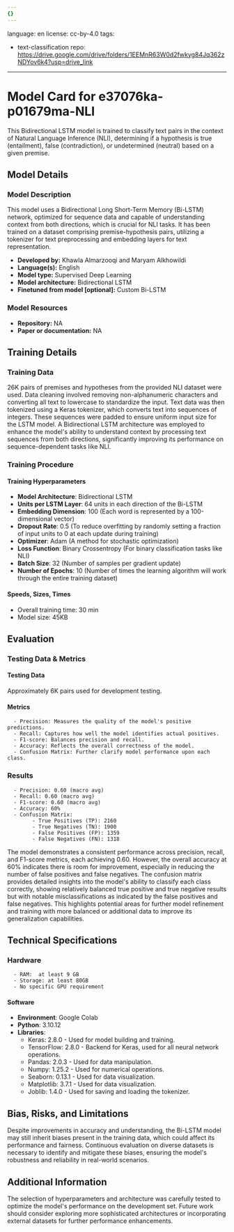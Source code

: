 ```yaml
---
{}
---
```

language: en
license: cc-by-4.0
tags:
- text-classification
repo: https://drive.google.com/drive/folders/1EEMnR63W0d2fwkyg84Jq362zNDYov6k4?usp=drive_link

---

# Model Card for e37076ka-p01679ma-NLI

<!-- Provide a quick summary of what the model is/does. -->

This Bidirectional LSTM model is trained to classify text pairs in the context of Natural Language Inference (NLI), determining if a hypothesis is true (entailment), false (contradiction), or undetermined (neutral) based on a given premise.

## Model Details

### Model Description

<!-- Provide a longer summary of what this model is. -->

This model uses a Bidirectional Long Short-Term Memory (Bi-LSTM) network, optimized for sequence data and capable of understanding context from both directions, which is crucial for NLI tasks. It has been trained on a dataset comprising premise-hypothesis pairs, utilizing a tokenizer for text preprocessing and embedding layers for text representation.

- **Developed by:** Khawla Almarzooqi and Maryam Alkhowildi
- **Language(s):** English
- **Model type:** Supervised Deep Learning
- **Model architecture:** Bidirectional LSTM
- **Finetuned from model [optional]:** Custom Bi-LSTM

### Model Resources

<!-- Provide links where applicable. -->

- **Repository:** NA
- **Paper or documentation:** NA

## Training Details

### Training Data

<!-- This is a short stub of information on the training data that was used, and documentation related to data pre-processing or additional filtering (if applicable). -->

26K pairs of premises and hypotheses from the provided NLI dataset were used. Data cleaning involved removing non-alphanumeric characters and converting all text to lowercase to standardize the input. Text data was then tokenized using a Keras tokenizer, which converts text into sequences of integers. These sequences were padded to ensure uniform input size for the LSTM model. A Bidirectional LSTM architecture was employed to enhance the model's ability to understand context by processing text sequences from both directions, significantly improving its performance on sequence-dependent tasks like NLI.

### Training Procedure

<!-- This relates heavily to the Technical Specifications. Content here should link to that section when it is relevant to the training procedure. -->

#### Training Hyperparameters

<!-- This is a summary of the values of hyperparameters used in training the model. -->

- **Model Architecture**: Bidirectional LSTM
- **Units per LSTM Layer**: 64 units in each direction of the Bi-LSTM
- **Embedding Dimension**: 100 (Each word is represented by a 100-dimensional vector)
- **Dropout Rate**: 0.5 (To reduce overfitting by randomly setting a fraction of input units to 0 at each update during training)
- **Optimizer**: Adam (A method for stochastic optimization)
- **Loss Function**: Binary Crossentropy (For binary classification tasks like NLI)
- **Batch Size**: 32 (Number of samples per gradient update)
- **Number of Epochs**: 10 (Number of times the learning algorithm will work through the entire training dataset)


#### Speeds, Sizes, Times

<!-- This section provides information about how roughly how long it takes to train the model and the size of the resulting model. -->

- Overall training time: 30 min
- Model size: 45KB

## Evaluation

<!-- This section describes the evaluation protocols and provides the results. -->

### Testing Data & Metrics

#### Testing Data

<!-- This should describe any evaluation data used (e.g., the development/validation set provided). -->

Approximately 6K pairs used for development testing.

#### Metrics

<!-- These are the evaluation metrics being used. -->


      - Precision: Measures the quality of the model's positive predictions.
      - Recall: Captures how well the model identifies actual positives.
      - F1-score: Balances precision and recall.
      - Accuracy: Reflects the overall correctness of the model.
      - Confusion Matrix: Further clarify model performance upon each class.

### Results

      - Precision: 0.60 (macro avg)
      - Recall: 0.60 (macro avg)
      - F1-score: 0.60 (macro avg)
      - Accuracy: 60%
      - Confusion Matrix:
            - True Positives (TP): 2160
            - True Negatives (TN): 1900
            - False Positives (FP): 1359
            - False Negatives (FN): 1318

The model demonstrates a consistent performance across precision, recall, and F1-score metrics, each achieving 0.60. However, the overall accuracy at 60% indicates there is room for improvement, especially in reducing the number of false positives and false negatives. The confusion matrix provides detailed insights into the model's ability to classify each class correctly, showing relatively balanced true positive and true negative results but with notable misclassifications as indicated by the false positives and false negatives. This highlights potential areas for further model refinement and training with more balanced or additional data to improve its generalization capabilities.

## Technical Specifications

### Hardware

      - RAM:  at least 9 GB
      - Storage: at least 80GB
      - No specific GPU requirement

#### Software

- **Environment**: Google Colab
- **Python**: 3.10.12
- **Libraries**:
  - Keras: 2.8.0 - Used for model building and training.
  - TensorFlow: 2.8.0 - Backend for Keras, used for all neural network operations.
  - Pandas: 2.0.3 - Used for data manipulation.
  - Numpy: 1.25.2 - Used for numerical operations.
  - Seaborn: 0.13.1 - Used for data visualization.
  - Matplotlib: 3.7.1 - Used for data visualization.
  - Joblib: 1.4.0 - Used for saving and loading the tokenizer.

## Bias, Risks, and Limitations

<!-- This section is meant to convey both technical and sociotechnical limitations. -->

Despite improvements in accuracy and understanding, the Bi-LSTM model may still inherit biases present in the training data, which could affect its performance and fairness. Continuous evaluation on diverse datasets is necessary to identify and mitigate these biases, ensuring the model's robustness and reliability in real-world scenarios.

## Additional Information

The selection of hyperparameters and architecture was carefully tested to optimize the model's performance on the development set. Future work should consider exploring more sophisticated architectures or incorporating external datasets for further performance enhancements.

